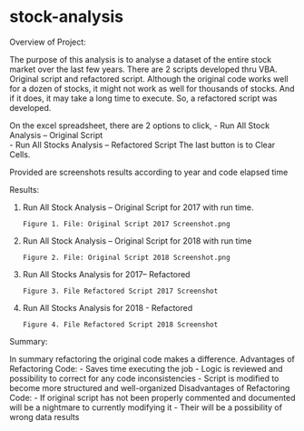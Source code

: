 # stock-analysis

Overview of Project:

The purpose of this analysis is to analyse a dataset of the entire stock market over the last few years. There are 2 scripts developed thru VBA. Original script and refactored script. Although the original code works well for a dozen of stocks, it might not work as well for thousands of stocks. And if it does, it may take a long time to execute. So, a refactored script was developed. 

On the excel spreadsheet,  there are 2 options to click, 
    -	Run All Stock Analysis – Original Script  
    -	Run All Stocks Analysis – Refactored Script
The last button is to Clear Cells.

Provided are screenshots results according to year and code elapsed time
 
Results:

1)	Run All Stock Analysis – Original Script  for 2017 with run time.
 
        Figure 1. File: Original Script 2017 Screenshot.png

2)	Run All Stock Analysis – Original Script  for 2018 with run time
 
        Figure 2. File: Original Script 2018 Screenshot.png

3)	Run All Stocks Analysis for 2017– Refactored
 
        Figure 3. File Refactored Script 2017 Screenshot

4)	Run All Stocks Analysis for 2018 - Refactored

        Figure 4. File Refactored Script 2018 Screenshot

Summary:

In summary refactoring the original code makes a difference. 
  Advantages of Refactoring Code:
      -	Saves time executing the job
      -	Logic is reviewed and possibility to correct for any code inconsistencies
      -	Script is modified to become more structured and well-organized
  Disadvantages of Refactoring Code:
      -	If original script has not been properly commented and documented  will be a nightmare to currently modifying it
      -	Their will be a possibility of wrong data results

